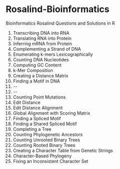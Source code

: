 # Rosalind-Bioinformatics
Bioinformatics Rosalind Questions and Solutions in R

1) Transcribing DNA into RNA
2) Translating RNA into Protein
3) Inferring mRNA from Protein
4) Complementing a Strand of DNA
5) Enumerating k-mers Lexicographically
6) Counting DNA Nucleotides
7) Computing GC Content
8) k-Mer Composition
9) Creating a Distance Matrix
10) Finding a Motif in DNA
11) --
12) --
13) Counting Point Mutations
14) Edit Distance
15) Edit Distance Alignment
16) Global Alignment with Scoring Matrix
17)	Finding a Spliced Motif
18) Finding a Shared Spliced Motif
19) Completing a Tree
20)	Counting Phylogenetic Ancestors
21)	Counting Unrooted Binary Trees
22) Counting Rooted Binary Trees
23) Creating a Character Table from Genetic Strings
24) Character-Based Phylogeny
25) Fixing an Inconsistent Character Set
